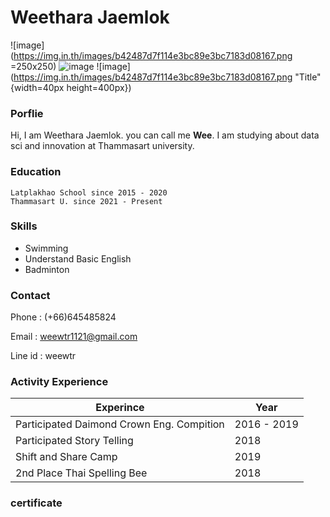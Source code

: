 # Weethara Jaemlok


![image](https://img.in.th/images/b42487d7f114e3bc89e3bc7183d08167.png =250x250)
![image](https://img.in.th/images/b42487d7f114e3bc89e3bc7183d08167.png)
![image](https://img.in.th/images/b42487d7f114e3bc89e3bc7183d08167.png "Title" {width=40px height=400px})
### Porflie
Hi, I am Weethara Jaemlok. you can call me **Wee**. I am studying about data sci and innovation at Thammasart university. 

### Education

```
Latplakhao School since 2015 - 2020
Thammasart U. since 2021 - Present
```

### Skills
- Swimming
- Understand Basic English
- Badminton

### Contact
Phone : (+66)645485824

Email : weewtr1121@gmail.com
 
Line id : weewtr 

### Activity Experience

| Experince | Year |
| --- | --- |
| Participated Daimond Crown Eng. Compition | 2016 - 2019 |
| Participated Story Telling | 2018 |
| Shift and Share Camp | 2019
| 2nd Place Thai Spelling Bee | 2018 |

### certificate


